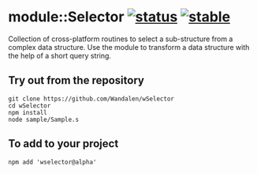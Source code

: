 
# module::Selector [![status](https://github.com/Wandalen/wSelector/workflows/publish/badge.svg)](https://github.com/Wandalen/wSelector/actions?query=workflow%3Apublish) [![stable](https://img.shields.io/badge/stability-stable-brightgreen.svg)](https://github.com/emersion/stability-badges#stable)

Collection of cross-platform routines to select a sub-structure from a complex data structure. Use the module to transform a data structure with the help of a short query string.

## Try out from the repository
```
git clone https://github.com/Wandalen/wSelector
cd wSelector
npm install
node sample/Sample.s
```

## To add to your project
```
npm add 'wselector@alpha'
```





































































































